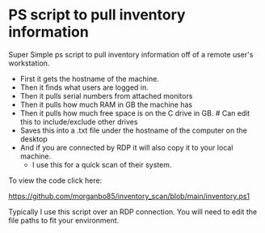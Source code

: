 # PS script to pull inventory information 
Super Simple ps script to pull inventory information off of a remote user's workstation.

* First it gets the hostname of the machine.
* Then it finds what users are logged in.
* Then it pulls serial numbers from attached monitors
* Then it pulls how much RAM in GB the machine has
* Then it pulls how much free space is on the C drive in GB. # Can edit this to include/exclude other drives
* Saves this into a .txt file under the hostname of the computer on the desktop
* And if you are connected by RDP it will also copy it to your local machine.
    * I use this for a quick scan of their system.

<p>To view the code click here:</p>
 
https://github.com/morganbo85/inventory_scan/blob/main/inventory.ps1

Typically I use this script over an RDP connection.
You will need to edit the file paths to fit your environment.
